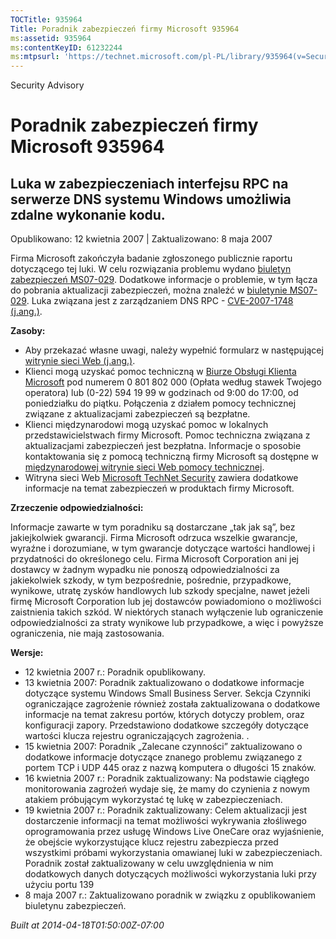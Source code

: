 ```yaml
---
TOCTitle: 935964
Title: Poradnik zabezpieczeń firmy Microsoft 935964
ms:assetid: 935964
ms:contentKeyID: 61232244
ms:mtpsurl: 'https://technet.microsoft.com/pl-PL/library/935964(v=Security.10)'
---
```


Security Advisory

Poradnik zabezpieczeń firmy Microsoft 935964
============================================

Luka w zabezpieczeniach interfejsu RPC na serwerze DNS systemu Windows umożliwia zdalne wykonanie kodu.
-------------------------------------------------------------------------------------------------------

Opublikowano: 12 kwietnia 2007 | Zaktualizowano: 8 maja 2007

Firma Microsoft zakończyła badanie zgłoszonego publicznie raportu dotyczącego tej luki. W celu rozwiązania problemu wydano [biuletyn zabezpieczeń MS07-029](http://technet.microsoft.com/security/bulletin/ms07-029). Dodatkowe informacje o problemie, w tym łącza do pobrania aktualizacji zabezpieczeń, można znaleźć w [biuletynie MS07-029](http://technet.microsoft.com/security/bulletin/ms07-029). Luka związana jest z zarządzaniem DNS RPC - [CVE-2007-1748 (j.ang.)](http://www.cve.mitre.org/cgi-bin/cvename.cgi?name=cve-2007-1748).

**Zasoby:**

-   Aby przekazać własne uwagi, należy wypełnić formularz w następującej [witrynie sieci Web (j.ang.)](https://support.microsoft.com/common/survey.aspx?scid=sw;en;1257&amp;showpage=1&amp;ws=technet&amp;sd=tech).
-   Klienci mogą uzyskać pomoc techniczną w [Biurze Obsługi Klienta Microsoft](http://support.microsoft.com/contactus/?ws=support) pod numerem 0 801 802 000 (Opłata według stawek Twojego operatora) lub (0-22) 594 19 99 w godzinach od 9:00 do 17:00, od poniedziałku do piątku. Połączenia z działem pomocy technicznej związane z aktualizacjami zabezpieczeń są bezpłatne.
-   Klienci międzynarodowi mogą uzyskać pomoc w lokalnych przedstawicielstwach firmy Microsoft. Pomoc techniczna związana z aktualizacjami zabezpieczeń jest bezpłatna. Informacje o sposobie kontaktowania się z pomocą techniczną firmy Microsoft są dostępne w [międzynarodowej witrynie sieci Web pomocy technicznej](http://go.microsoft.com/fwlink/?linkid=21155).
-   Witryna sieci Web [Microsoft TechNet Security](http://www.microsoft.com/poland/technet/security/) zawiera dodatkowe informacje na temat zabezpieczeń w produktach firmy Microsoft.

**Zrzeczenie odpowiedzialności:**

Informacje zawarte w tym poradniku są dostarczane „tak jak są”, bez jakiejkolwiek gwarancji. Firma Microsoft odrzuca wszelkie gwarancje, wyraźne i dorozumiane, w tym gwarancje dotyczące wartości handlowej i przydatności do określonego celu. Firma Microsoft Corporation ani jej dostawcy w żadnym wypadku nie ponoszą odpowiedzialności za jakiekolwiek szkody, w tym bezpośrednie, pośrednie, przypadkowe, wynikowe, utratę zysków handlowych lub szkody specjalne, nawet jeżeli firmę Microsoft Corporation lub jej dostawców powiadomiono o możliwości zaistnienia takich szkód. W niektórych stanach wyłączenie lub ograniczenie odpowiedzialności za straty wynikowe lub przypadkowe, a więc i powyższe ograniczenia, nie mają zastosowania.

**Wersje:**

-   12 kwietnia 2007 r.: Poradnik opublikowany.
-   13 kwietnia 2007: Poradnik zaktualizowano o dodatkowe informacje dotyczące systemu Windows Small Business Server. Sekcja Czynniki ograniczające zagrożenie również została zaktualizowana o dodatkowe informacje na temat zakresu portów, których dotyczy problem, oraz konfiguracji zapory. Przedstawiono dodatkowe szczegóły dotyczące wartości klucza rejestru ograniczających zagrożenia. .
-   15 kwietnia 2007: Poradnik „Zalecane czynności” zaktualizowano o dodatkowe informacje dotyczące znanego problemu związanego z portem TCP i UDP 445 oraz z nazwą komputera o długości 15 znaków.
-   16 kwietnia 2007 r.: Poradnik zaktualizowany: Na podstawie ciągłego monitorowania zagrożeń wydaje się, że mamy do czynienia z nowym atakiem próbującym wykorzystać tę lukę w zabezpieczeniach.
-   19 kwietnia 2007 r.: Poradnik zaktualizowany: Celem aktualizacji jest dostarczenie informacji na temat możliwości wykrywania złośliwego oprogramowania przez usługę Windows Live OneCare oraz wyjaśnienie, że obejście wykorzystujące klucz rejestru zabezpiecza przed wszystkimi próbami wykorzystania omawianej luki w zabezpieczeniach. Poradnik został zaktualizowany w celu uwzględnienia w nim dodatkowych danych dotyczących możliwości wykorzystania luki przy użyciu portu 139
-   8 maja 2007 r.: Zaktualizowano poradnik w związku z opublikowaniem biuletynu zabezpieczeń.

*Built at 2014-04-18T01:50:00Z-07:00*
